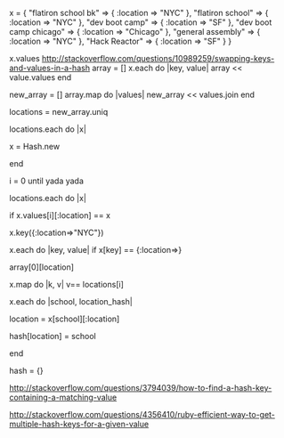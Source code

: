 x = {
      "flatiron school bk" => {
        :location => "NYC"
      },
      "flatiron school" => {
        :location => "NYC"
      },
      "dev boot camp" => {
        :location => "SF"
      },
      "dev boot camp chicago" => {
        :location => "Chicago"
      },
      "general assembly" => {
        :location => "NYC"
      },
      "Hack Reactor" => {
        :location => "SF"
      }
    }

   x.values
http://stackoverflow.com/questions/10989259/swapping-keys-and-values-in-a-hash
array = []
x.each do |key, value|
array << value.values
end

new_array = []
array.map do |values|
new_array << values.join
end

locations = new_array.uniq

locations.each do |x|

x = Hash.new

end


i = 0
until yada yada 

locations.each do |x|

if x.values[i][:location] == x



x.key({:location=>"NYC"})


x.each do |key, value|
if x[key] == {:location=>}

array[0][location]



x.map do |k, v| v== locations[i]



x.each do |school, location_hash|

location = x[school][:location]

hash[location] = school

end



hash = {}






http://stackoverflow.com/questions/3794039/how-to-find-a-hash-key-containing-a-matching-value




http://stackoverflow.com/questions/4356410/ruby-efficient-way-to-get-multiple-hash-keys-for-a-given-value

